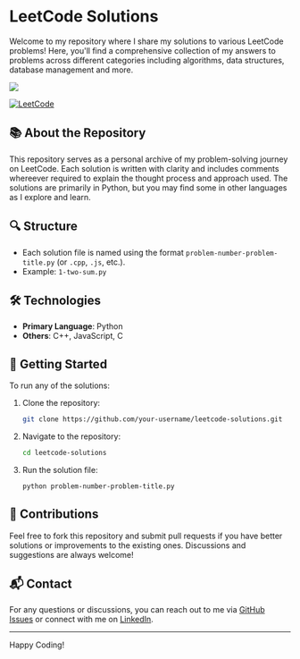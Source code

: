 # LeetCode Solutions

Welcome to my repository where I share my solutions to various LeetCode problems! Here, you'll find a comprehensive collection of my answers to problems across different categories including algorithms, data structures, database management and more.

![](https://leetcard.jacoblin.cool/iamtejasgupta26?ext=heatmap)

<a href= "https://leetcode.com/iamtejasgupta26/"> ![LeetCode](https://img.shields.io/badge/Tejas'%20leetcode%20profile-000000?style=for-the-badge&logo=LeetCode&logoColor=#d16c06)</a>


## 📚 About the Repository

This repository serves as a personal archive of my problem-solving journey on LeetCode. Each solution is written with clarity and includes comments whereever required to explain the thought process and approach used. The solutions are primarily in Python, but you may find some in other languages as I explore and learn.

## 🔍 Structure

- Each solution file is named using the format `problem-number-problem-title.py` (or `.cpp`, `.js`, etc.).
- Example: `1-two-sum.py`

## 🛠 Technologies

- **Primary Language**: Python
- **Others**: C++, JavaScript, C

## 🚀 Getting Started

To run any of the solutions:
1. Clone the repository: 
    ```bash
    git clone https://github.com/your-username/leetcode-solutions.git
    ```
2. Navigate to the repository:
    ```bash
    cd leetcode-solutions
    ```
3. Run the solution file:
    ```bash
    python problem-number-problem-title.py
    ```

## 🤝 Contributions

Feel free to fork this repository and submit pull requests if you have better solutions or improvements to the existing ones. Discussions and suggestions are always welcome!

## 📬 Contact

For any questions or discussions, you can reach out to me via [GitHub Issues](https://github.com/your-username/leetcode-solutions/issues) or connect with me on [LinkedIn](https://www.linkedin.com/in/tejascodes).

---

Happy Coding!
